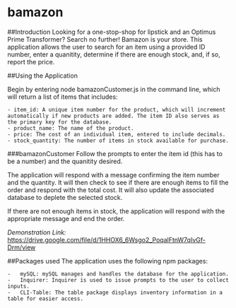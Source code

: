 # bamazon

##Introduction
Looking for a one-stop-shop for lipstick and an Optimus Prime Transformer? Search no further! Bamazon is your store. This application allows the user to search for an item using a provided ID number, enter a quanitity, determine if there are enough stock, and, if so, report the price. 

##Using the Application

Begin by entering node bamazonCustomer.js in the command line, which will return a list of items that includes:

    - item_id: A unique item number for the product, which will increment automatically if new products are added. The item ID also serves as the primary key for the database. 
    - product_name: The name of the product. 
    - price: The cost of an individual item, entered to include decimals. 
    - stock_quantity: The number of items in stock available for purchase.

###bamazonCustomer
Follow the prompts to enter the item id (this has to be a number) and the quanitity desired.

The application will respond with a message confirming the item number and the quantity. It will then check to see if there are enough items to fill the order and respond with the total cost. It will also update the associated database to deplete the selected stock.

If there are not enough items in stock, the application will respond with the appropriate message and end the order.

*Demonstration Link:* https://drive.google.com/file/d/1HHOX6_6Wsgo2_PoqalFtnW7qIvGf-Drm/view 

##Packages used
The application uses the following npm packages:

    -   mySQL: mySQL manages and handles the database for the application.
    -   Inquirer: Inquirer is used to issue prompts to the user to collect inputs.
    -   CLI-Table: The table package displays inventory information in a table for easier access.